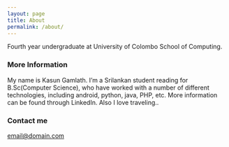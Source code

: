 ```yaml
---
layout: page
title: About
permalink: /about/
---
```


Fourth year undergraduate at University of Colombo School of Computing.

### More Information

My name is Kasun Gamlath. I’m a Srilankan student reading for B.Sc(Computer Science), who have worked with a number of different technologies, including android, python, java, PHP, etc. More information can be found through LinkedIn. Also I love traveling..

### Contact me

[email@domain.com](mailto:kasun.gamlath.x@gmail.com)
